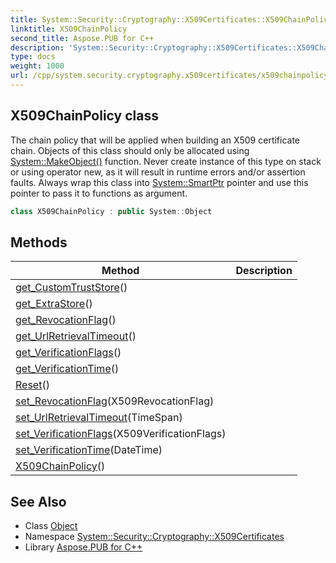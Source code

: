 ```yaml
---
title: System::Security::Cryptography::X509Certificates::X509ChainPolicy class
linktitle: X509ChainPolicy
second_title: Aspose.PUB for C++
description: 'System::Security::Cryptography::X509Certificates::X509ChainPolicy class. The chain policy that will be applied when building an X509 certificate chain. Objects of this class should only be allocated using System::MakeObject() function. Never create instance of this type on stack or using operator new, as it will result in runtime errors and/or assertion faults. Always wrap this class into System::SmartPtr pointer and use this pointer to pass it to functions as argument in C++.'
type: docs
weight: 1000
url: /cpp/system.security.cryptography.x509certificates/x509chainpolicy/
---
```

## X509ChainPolicy class


The chain policy that will be applied when building an X509 certificate chain. Objects of this class should only be allocated using [System::MakeObject()](../../system/makeobject/) function. Never create instance of this type on stack or using operator new, as it will result in runtime errors and/or assertion faults. Always wrap this class into [System::SmartPtr](../../system/smartptr/) pointer and use this pointer to pass it to functions as argument.

```cpp
class X509ChainPolicy : public System::Object
```

## Methods

| Method | Description |
| --- | --- |
| [get_CustomTrustStore](./get_customtruststore/)() |  |
| [get_ExtraStore](./get_extrastore/)() |  |
| [get_RevocationFlag](./get_revocationflag/)() |  |
| [get_UrlRetrievalTimeout](./get_urlretrievaltimeout/)() |  |
| [get_VerificationFlags](./get_verificationflags/)() |  |
| [get_VerificationTime](./get_verificationtime/)() |  |
| [Reset](./reset/)() |  |
| [set_RevocationFlag](./set_revocationflag/)(X509RevocationFlag) |  |
| [set_UrlRetrievalTimeout](./set_urlretrievaltimeout/)(TimeSpan) |  |
| [set_VerificationFlags](./set_verificationflags/)(X509VerificationFlags) |  |
| [set_VerificationTime](./set_verificationtime/)(DateTime) |  |
| [X509ChainPolicy](./x509chainpolicy/)() |  |
## See Also

* Class [Object](../../system/object/)
* Namespace [System::Security::Cryptography::X509Certificates](../)
* Library [Aspose.PUB for C++](../../)
